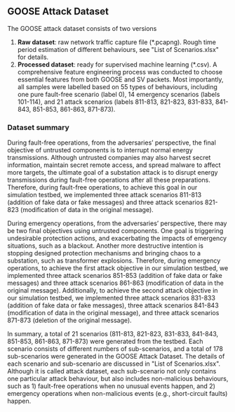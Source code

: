 ## GOOSE Attack Dataset
The GOOSE attack dataset consists of two versions
1. **Raw dataset**: raw network traffic capture file (\*.pcapng). Rough time period estimation of different behaviours, see "List of Scenarios.xlsx" for details.
2. **Processed dataset**: ready for supervised machine learning (\*.csv). A comprehensive feature engineering process was conducted to choose essential features from both GOOSE and SV packets. Most importantly, all samples were labelled based on 55 types of behaviours, including one pure fault-free scenario (label 0), 14 emergency scenarios (labels 101-114), and 21 attack scenarios (labels 811-813, 821-823, 831-833, 841-843, 851-853, 861-863, 871-873).

### Dataset summary
During fault-free operations, from the adversaries’ perspective, the final objective of untrusted components is to interrupt normal energy transmissions. Although untrusted companies may also harvest secret information, maintain secret remote access, and spread malware to affect more targets, the ultimate goal of a substation attack is to disrupt energy transmissions during fault-free operations after all these preparations. Therefore, during fault-free operations, to achieve this goal in our simulation testbed, we implemented three attack scenarios 811-813 (addition of fake data or fake messages) and three attack scenarios 821-823 (modification of data in the original message).

During emergency operations, from the adversaries’ perspective, there may be two final objectives using untrusted components. One goal is triggering undesirable protection actions, and exacerbating the impacts of emergency situations, such as a blackout. Another more destructive intention is stopping designed protection mechanisms and bringing chaos to a substation, such as transformer explosions. Therefore, during emergency operations, to achieve the first attack objective in our simulation testbed, we implemented three attack scenarios 851-853 (addition of fake data or fake messages) and three attack scenarios 861-863 (modification of data in the original message). Additionally, to achieve the second attack objective in our simulation testbed, we implemented three attack scenarios 831-833 (addition of fake data or fake messages), three attack scenarios 841-843 (modification of data in the original message), and three attack scenarios 871-873 (deletion of the original message).

In summary, a total of 21 scenarios (811-813, 821-823, 831-833, 841-843, 851-853, 861-863, 871-873) were generated from the testbed. Each scenario consists of different numbers of sub-scenarios, and a total of 178 sub-scenarios were generated in the GOOSE Attack Dataset. The details of each scenario and sub-scenario are discussed in "List of Scenarios.xlsx". Although it is called attack dataset, each sub-scenario not only contains one particular attack behaviour, but also includes non-malicious behaviours, such as 1) fault-free operations when no unusual events happen, and 2) emergency operations when non-malicious events (e.g., short-circuit faults) happen.


